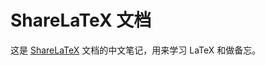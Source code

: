 # ShareLaTeX 文档

这是 [ShareLaTeX][ShareLaTeX] 文档的中文笔记，用来学习 LaTeX 和做备忘。



[ShareLaTeX]: https://www.sharelatex.com/learn